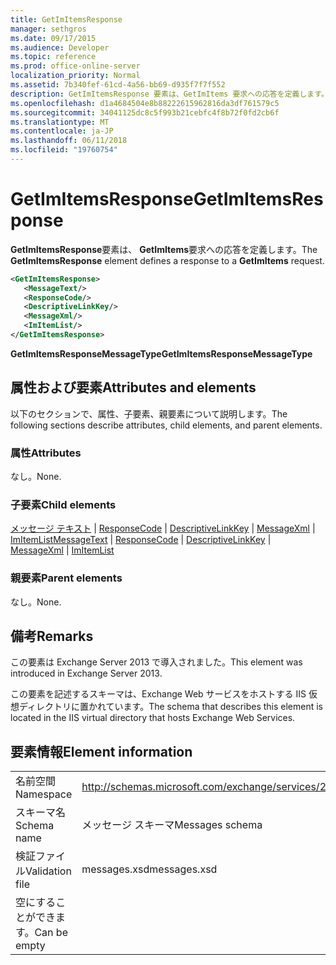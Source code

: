 ```yaml
---
title: GetImItemsResponse
manager: sethgros
ms.date: 09/17/2015
ms.audience: Developer
ms.topic: reference
ms.prod: office-online-server
localization_priority: Normal
ms.assetid: 7b340fef-61cd-4a56-bb69-d935f7f7f552
description: GetImItemsResponse 要素は、GetImItems 要求への応答を定義します。
ms.openlocfilehash: d1a4684504e8b88222615962816da3df761579c5
ms.sourcegitcommit: 34041125dc8c5f993b21cebfc4f8b72f0fd2cb6f
ms.translationtype: MT
ms.contentlocale: ja-JP
ms.lasthandoff: 06/11/2018
ms.locfileid: "19760754"
---
```

# <a name="getimitemsresponse"></a><span data-ttu-id="b7d58-103">GetImItemsResponse</span><span class="sxs-lookup"><span data-stu-id="b7d58-103">GetImItemsResponse</span></span>

<span data-ttu-id="b7d58-104">**GetImItemsResponse**要素は、 **GetImItems**要求への応答を定義します。</span><span class="sxs-lookup"><span data-stu-id="b7d58-104">The **GetImItemsResponse** element defines a response to a **GetImItems** request.</span></span> 
  
```XML
<GetImItemsResponse>
   <MessageText/>
   <ResponseCode/>
   <DescriptiveLinkKey/>
   <MessageXml/>
   <ImItemList/>
</GetImItemsResponse>
```

 <span data-ttu-id="b7d58-105">**GetImItemsResponseMessageType**</span><span class="sxs-lookup"><span data-stu-id="b7d58-105">**GetImItemsResponseMessageType**</span></span>
## <a name="attributes-and-elements"></a><span data-ttu-id="b7d58-106">属性および要素</span><span class="sxs-lookup"><span data-stu-id="b7d58-106">Attributes and elements</span></span>

<span data-ttu-id="b7d58-107">以下のセクションで、属性、子要素、親要素について説明します。</span><span class="sxs-lookup"><span data-stu-id="b7d58-107">The following sections describe attributes, child elements, and parent elements.</span></span>
  
### <a name="attributes"></a><span data-ttu-id="b7d58-108">属性</span><span class="sxs-lookup"><span data-stu-id="b7d58-108">Attributes</span></span>

<span data-ttu-id="b7d58-109">なし。</span><span class="sxs-lookup"><span data-stu-id="b7d58-109">None.</span></span>
  
### <a name="child-elements"></a><span data-ttu-id="b7d58-110">子要素</span><span class="sxs-lookup"><span data-stu-id="b7d58-110">Child elements</span></span>

<span data-ttu-id="b7d58-111">[メッセージ テキスト](messagetext.md) | [ResponseCode](responsecode.md) | [DescriptiveLinkKey](descriptivelinkkey.md) | [MessageXml](messagexml.md) | [ImItemList](imitemlist.md)</span><span class="sxs-lookup"><span data-stu-id="b7d58-111">[MessageText](messagetext.md) | [ResponseCode](responsecode.md) | [DescriptiveLinkKey](descriptivelinkkey.md) | [MessageXml](messagexml.md) | [ImItemList](imitemlist.md)</span></span>
  
### <a name="parent-elements"></a><span data-ttu-id="b7d58-112">親要素</span><span class="sxs-lookup"><span data-stu-id="b7d58-112">Parent elements</span></span>

<span data-ttu-id="b7d58-113">なし。</span><span class="sxs-lookup"><span data-stu-id="b7d58-113">None.</span></span>
  
## <a name="remarks"></a><span data-ttu-id="b7d58-114">備考</span><span class="sxs-lookup"><span data-stu-id="b7d58-114">Remarks</span></span>

<span data-ttu-id="b7d58-115">この要素は Exchange Server 2013 で導入されました。</span><span class="sxs-lookup"><span data-stu-id="b7d58-115">This element was introduced in Exchange Server 2013.</span></span>
  
<span data-ttu-id="b7d58-116">この要素を記述するスキーマは、Exchange Web サービスをホストする IIS 仮想ディレクトリに置かれています。</span><span class="sxs-lookup"><span data-stu-id="b7d58-116">The schema that describes this element is located in the IIS virtual directory that hosts Exchange Web Services.</span></span>
  
## <a name="element-information"></a><span data-ttu-id="b7d58-117">要素情報</span><span class="sxs-lookup"><span data-stu-id="b7d58-117">Element information</span></span>

|||
|:-----|:-----|
|<span data-ttu-id="b7d58-118">名前空間</span><span class="sxs-lookup"><span data-stu-id="b7d58-118">Namespace</span></span>  <br/> |http://schemas.microsoft.com/exchange/services/2006/messages  <br/> |
|<span data-ttu-id="b7d58-119">スキーマ名</span><span class="sxs-lookup"><span data-stu-id="b7d58-119">Schema name</span></span>  <br/> |<span data-ttu-id="b7d58-120">メッセージ スキーマ</span><span class="sxs-lookup"><span data-stu-id="b7d58-120">Messages schema</span></span>  <br/> |
|<span data-ttu-id="b7d58-121">検証ファイル</span><span class="sxs-lookup"><span data-stu-id="b7d58-121">Validation file</span></span>  <br/> |<span data-ttu-id="b7d58-122">messages.xsd</span><span class="sxs-lookup"><span data-stu-id="b7d58-122">messages.xsd</span></span>  <br/> |
|<span data-ttu-id="b7d58-123">空にすることができます。</span><span class="sxs-lookup"><span data-stu-id="b7d58-123">Can be empty</span></span>  <br/> ||
   

